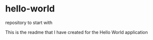 # hello-world
repository to start with

This is the readme that I have created for the Hello World application
